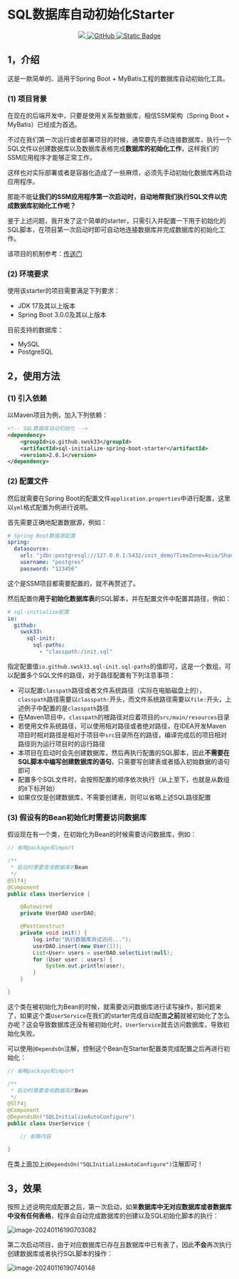 # SQL数据库自动初始化Starter

<p align="center">
	<a target="_blank" href="https://central.sonatype.com/search?smo=true&q=io.github.swsk33.sql-initialize-spring-boot-starter">
		<img src="https://img.shields.io/maven-central/v/io.github.swsk33/sql-initialize-spring-boot-starter" />
	</a>
	<a target="_blank" href="https://www.gnu.org/licenses/old-licenses/gpl-2.0.html">
		<img alt="GitHub" src="https://img.shields.io/github/license/swsk33/code-post">
	</a>
	<a target="_blank" href="https://www.azul.com/downloads/#downloads-table-zulu">
		<img alt="Static Badge" src="https://img.shields.io/badge/17%2B-blue?label=JDK">
	</a>
</p>

## 1，介绍

这是一款简单的、适用于Spring Boot + MyBatis工程的数据库自动初始化工具。

### (1) 项目背景

在现在的后端开发中，只要是使用关系型数据库，相信SSM架构（Spring Boot + MyBatis）已经成为首选。

不过在我们第一次运行或者部署项目的时候，通常要先手动连接数据库，执行一个SQL文件以创建数据库以及数据库表格完成**数据库的初始化工作**，这样我们的SSM应用程序才能够正常工作。

这样也对实际部署或者是容器化造成了一些麻烦，必须先手动初始化数据库再启动应用程序。

那能不能**让我们的SSM应用程序第一次启动时，自动地帮我们执行SQL文件以完成数据库初始化工作呢？**

鉴于上述问题，我开发了这个简单的starter，只需引入并配置一下用于初始化的SQL脚本，在项目第一次启动时即可自动地连接数据库并完成数据库的初始化工作。

该项目的机制参考：[传送门](https://juejin.cn/post/7238522776055103544)

### (2) 环境要求

使用该starter的项目需要满足下列要求：

- JDK 17及其以上版本
- Spring Boot 3.0.0及其以上版本

目前支持的数据库：

- MySQL
- PostgreSQL

## 2，使用方法

### (1) 引入依赖

以Maven项目为例，加入下列依赖：

```xml
<!-- SQL数据库自动初始化 -->
<dependency>
	<groupId>io.github.swsk33</groupId>
	<artifactId>sql-initialize-spring-boot-starter</artifactId>
	<version>2.0.1</version>
</dependency>
```

### (2) 配置文件

然后就需要在Spring Boot的配置文件`application.properties`中进行配置，这里以`yml`格式配置为例进行说明。

首先需要正确地配置数据源，例如：

```yaml
# Spring Boot数据源配置
spring:
  datasource:
    url: "jdbc:postgresql://127.0.0.1:5432/init_demo?TimeZone=Asia/Shanghai"
    username: "postgres"
    password: "123456"
```

这个是SSM项目都需要配置的，就不再赘述了。

然后配置你**用于初始化数据库表**的SQL脚本，并在配置文件中配置其路径，例如：

```yaml
# sql-initialize配置
io:
  github:
    swsk33:
      sql-init:
        sql-paths:
          - "classpath:/init.sql"
```

指定配置值`io.github.swsk33.sql-init.sql-paths`的值即可，这是一个数组，可以配置多个SQL文件的路径，对于路径配置有下列注意事项：

- 可以配置`classpath`路径或者文件系统路径（实际在电脑磁盘上的），`classpath`路径需要以`classpath:`开头，而文件系统路径需要以`file:`开头，上述例子中配置的是`classpath`路径
- 在Maven项目中，`classpath`的根路径对应着项目的`src/main/resources`目录
- 若使用文件系统路径，可以使用相对路径或者绝对路径，在IDEA开发Maven项目时相对路径是相对于项目中`src`目录所在的路径，编译完成后的项目相对路径则为运行项目时的运行路径
- 本项目在启动时会先创建数据库，然后再执行配置的SQL脚本，因此**不需要在SQL脚本中编写创建数据库的语句**，只需要写创建表或者插入初始数据的语句即可
- 配置多个SQL文件时，会按照配置的顺序依次执行（从上至下，也就是从数组的`0`下标开始）
- 如果仅仅是创建数据库，不需要创建表，则可以省略上述SQL路径配置

### (3) 假设有的Bean初始化时需要访问数据库

假设现在有一个类，在初始化为Bean的时候需要访问数据库，例如：

```java
// 省略package和import

/**
 * 启动时需要查询数据库的Bean
 */
@Slf4j
@Component
public class UserService {

	@Autowired
	private UserDAO userDAO;

	@PostConstruct
	private void init() {
		log.info("执行数据库测试访问...");
		userDAO.insert(new User(1));
		List<User> users = userDAO.selectList(null);
		for (User user : users) {
			System.out.println(user);
		}
	}

}
```

这个类在被初始化为Bean的时候，就需要访问数据库进行读写操作，那问题来了，如果这个类`UserService`在我们的starter完成自动配置**之前**就被初始化了怎么办呢？这会导致数据库还没有被初始化时，`UserService`就去访问数据库，导致初始化失败。

可以使用`@DependsOn`注解，控制这个Bean在Starter配置类完成配置之后再进行初始化：

```java
// 省略package和import

/**
 * 启动时需要查询数据库的Bean
 */
@Slf4j
@Component
@DependsOn("SQLInitializeAutoConfigure")
public class UserService {

	// 省略内容

}
```

在类上面加上`@DependsOn("SQLInitializeAutoConfigure")`注解即可！

## 3，效果

按照上述说明完成配置之后，第一次启动，如果**数据库中无对应数据库或者数据库中没有任何表格**，程序会自动完成数据库的创建以及SQL初始化脚本的执行：

![image-20240116190703082](https://swsk33-note.oss-cn-shanghai.aliyuncs.com/image-20240116190703082.png)

第二次启动项目，由于对应数据库已存在且数据库中已有表了，因此**不会**再次执行创建数据库或者执行SQL脚本的操作：

![image-20240116190740148](https://swsk33-note.oss-cn-shanghai.aliyuncs.com/image-20240116190740148.png)
